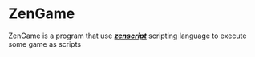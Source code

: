# ZenGame

ZenGame is a program that use ***[zenscript](https://github.com/ZenCodeLang/ZenCode)*** scripting language to execute some game as scripts
